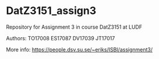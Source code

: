 # DatZ3151_assign3
Repository for Assignment 3 in course DatZ3151 at LUDF

Authors:
  TO17008 
  ES17087
  DV17039
  JT17017

More info:
  https://people.dsv.su.se/~eriks/ISBI/assignment3/